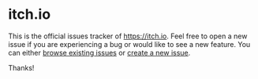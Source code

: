 itch.io
=======

This is the official issues tracker of <https://itch.io>. Feel free to open a new issue if you are experiencing a bug or would like to see a new feature. You can either [browse existing issues](https://github.com/leafo/itch.io/issues) or [create a new issue](https://github.com/leafo/itch.io/issues/new).

Thanks!
